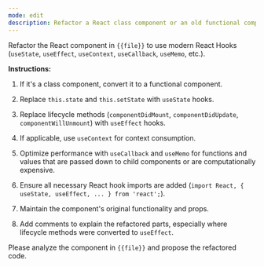 ```yaml
---
mode: edit
description: Refactor a React class component or an old functional component to use React Hooks.
---
```

Refactor the React component in `{{file}}` to use modern React Hooks (`useState`, `useEffect`, `useContext`, `useCallback`, `useMemo`, etc.).

**Instructions:**

1. If it's a class component, convert it to a functional component.

2. Replace `this.state` and `this.setState` with `useState` hooks.

3. Replace lifecycle methods (`componentDidMount`, `componentDidUpdate`, `componentWillUnmount`) with `useEffect` hooks.

4. If applicable, use `useContext` for context consumption.

5. Optimize performance with `useCallback` and `useMemo` for functions and values that are passed down to child components or are computationally expensive.

6. Ensure all necessary React hook imports are added (`import React, { useState, useEffect, ... } from 'react';`).

7. Maintain the component's original functionality and props.

8. Add comments to explain the refactored parts, especially where lifecycle methods were converted to `useEffect`.

Please analyze the component in `{{file}}` and propose the refactored code.